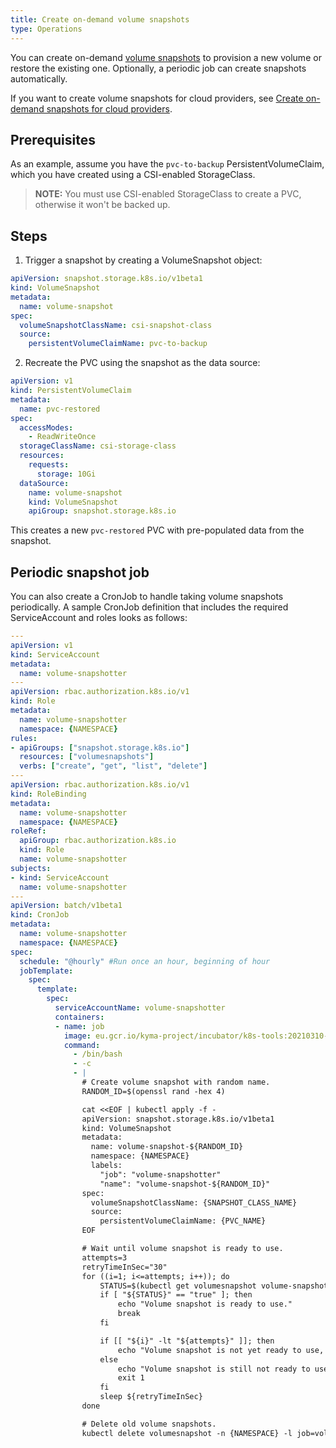 ```yaml
---
title: Create on-demand volume snapshots
type: Operations
---
```


You can create on-demand [volume snapshots](https://kubernetes.io/docs/concepts/storage/volume-snapshots/) to provision a new volume or restore the existing one. Optionally, a periodic job can create snapshots automatically.

If you want to create volume snapshots for cloud providers, see [Create on-demand snapshots for cloud providers](task-create-volume-snapshots-providers).

## Prerequisites

As an example, assume you have the `pvc-to-backup` PersistentVolumeClaim, which you have created using a CSI-enabled StorageClass.

>**NOTE:** You must use CSI-enabled StorageClass to create a PVC, otherwise it won't be backed up.

## Steps

1. Trigger a snapshot by creating a VolumeSnapshot object:

```yaml
apiVersion: snapshot.storage.k8s.io/v1beta1
kind: VolumeSnapshot
metadata:
  name: volume-snapshot
spec:
  volumeSnapshotClassName: csi-snapshot-class
  source:
    persistentVolumeClaimName: pvc-to-backup
```

2. Recreate the PVC using the snapshot as the data source:

```yaml
apiVersion: v1
kind: PersistentVolumeClaim
metadata:
  name: pvc-restored
spec:
  accessModes:
    - ReadWriteOnce
  storageClassName: csi-storage-class
  resources:
    requests:
      storage: 10Gi
  dataSource:
    name: volume-snapshot
    kind: VolumeSnapshot
    apiGroup: snapshot.storage.k8s.io
```

This creates a new `pvc-restored` PVC with pre-populated data from the snapshot.

## Periodic snapshot job

You can also create a CronJob to handle taking volume snapshots periodically. A sample CronJob definition that includes the required ServiceAccount and roles looks as follows:

```yaml
---
apiVersion: v1
kind: ServiceAccount
metadata:
  name: volume-snapshotter
---
apiVersion: rbac.authorization.k8s.io/v1
kind: Role
metadata:
  name: volume-snapshotter
  namespace: {NAMESPACE}
rules:
- apiGroups: ["snapshot.storage.k8s.io"]
  resources: ["volumesnapshots"]
  verbs: ["create", "get", "list", "delete"]
---
apiVersion: rbac.authorization.k8s.io/v1
kind: RoleBinding
metadata:
  name: volume-snapshotter
  namespace: {NAMESPACE}
roleRef:
  apiGroup: rbac.authorization.k8s.io
  kind: Role
  name: volume-snapshotter
subjects:
- kind: ServiceAccount
  name: volume-snapshotter
---
apiVersion: batch/v1beta1
kind: CronJob
metadata:
  name: volume-snapshotter
  namespace: {NAMESPACE}
spec:
  schedule: "@hourly" #Run once an hour, beginning of hour
  jobTemplate:
    spec:
      template:
        spec:
          serviceAccountName: volume-snapshotter
          containers:
          - name: job
            image: eu.gcr.io/kyma-project/incubator/k8s-tools:20210310-c03fb8b6
            command:
              - /bin/bash
              - -c
              - |
                # Create volume snapshot with random name.
                RANDOM_ID=$(openssl rand -hex 4)

                cat <<EOF | kubectl apply -f -
                apiVersion: snapshot.storage.k8s.io/v1beta1
                kind: VolumeSnapshot
                metadata:
                  name: volume-snapshot-${RANDOM_ID}
                  namespace: {NAMESPACE}
                  labels:
                    "job": "volume-snapshotter"
                    "name": "volume-snapshot-${RANDOM_ID}"
                spec:
                  volumeSnapshotClassName: {SNAPSHOT_CLASS_NAME}
                  source:
                    persistentVolumeClaimName: {PVC_NAME}
                EOF

                # Wait until volume snapshot is ready to use.
                attempts=3
                retryTimeInSec="30"
                for ((i=1; i<=attempts; i++)); do
                    STATUS=$(kubectl get volumesnapshot volume-snapshot-${RANDOM_ID} -n {NAMESPACE} -o jsonpath='{.status.readyToUse}')
                    if [ "${STATUS}" == "true" ]; then
                        echo "Volume snapshot is ready to use."
                        break
                    fi

                    if [[ "${i}" -lt "${attempts}" ]]; then
                        echo "Volume snapshot is not yet ready to use, let's wait ${retryTimeInSec} seconds and retry. Attempts ${i} of ${attempts}."
                    else
                        echo "Volume snapshot is still not ready to use after ${attempts} attempts, giving up."
                        exit 1
                    fi
                    sleep ${retryTimeInSec}
                done

                # Delete old volume snapshots.
                kubectl delete volumesnapshot -n {NAMESPACE} -l job=volume-snapshotter,name!=volume-snapshot-${RANDOM_ID}
```
